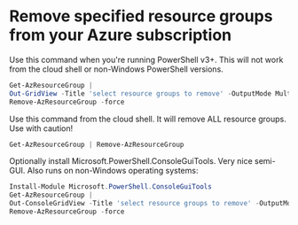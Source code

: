 # Remove specified resource groups from your Azure subscription

Use this command when you're running PowerShell v3+. This will not work from the cloud shell or non-Windows PowerShell versions.
```powershell
Get-AzResourceGroup |
Out-GridView -Title 'select resource groups to remove' -OutputMode Multiple |
Remove-AzResourceGroup -force
```

Use this command from the cloud shell. It will remove ALL resource groups. Use with caution!
```powershell
Get-AzResourceGroup | Remove-AzResourceGroup
```


Optionally install Microsoft.PowerShell.ConsoleGuiTools. Very nice semi-GUI. Also runs on non-Windows operating systems:
```powershell
Install-Module Microsoft.PowerShell.ConsoleGuiTools
Get-AzResourceGroup |
Out-ConsoleGridView -Title 'select resource groups to remove' -OutputMode Multiple |
Remove-AzResourceGroup -force
```
